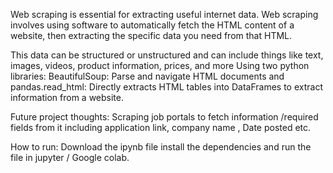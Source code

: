 Web scraping is essential for extracting useful internet data.
Web scraping involves using software to automatically fetch the HTML content of a website, then extracting the specific data you need from that HTML. 

This data can be structured or unstructured and can include things like text, images, videos, product information, prices, and more
Using two python libraries: BeautifulSoup: Parse and navigate HTML documents and pandas.read_html: Directly extracts HTML tables into DataFrames to extract information from a website.

Future project thoughts:
Scraping job portals to fetch information /required fields from it including application link, company name , Date posted etc.

How to run:
Download the ipynb file install the dependencies and run the file in jupyter / Google colab.
